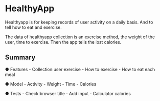 # HealthyApp

Healthyapp is for keeping records of user activity on a daily basis. And to tell how to eat and exercise.

The data of healthyapp collection is an exercise method, the weight of the user, time to exercise. Then the app tells the lost calories.

## Summary

● Features
    - Collection user exercise
    - How to exercise
    - How to eat each meal
    
● Model
    - Activity
    - Weight
    - Time
    - Calories

● Tests
    - Check browser title
    - Add input
    - Calculator calories
    
